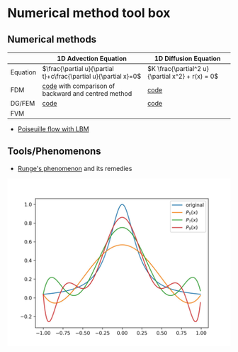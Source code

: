 # Numerical method tool box

## Numerical methods

|        |  1D Advection Equation | 1D Diffusion Equation|
|  ----  | ----                   | ----            |
|Equation| $\frac{\partial u}{\partial t}+c\frac{\partial u}{\partial x}=0$ | $K \frac{\partial^2 u}{\partial x^2} + r(x) = 0$ |
| FDM | [code](./FDM_LinearAdvection.py) with comparison of backward and centred method |[code](./FDM_Diffusion.py)|  |
|DG/FEM| [code](./DG_LinearAdvection.py) | [code](./FEM_LinearDiffusion.py) |
| FVM | ||


- [Poiseuille flow with LBM](./LBM_Poiseuille.py)
## Tools/Phenomenons
- [Runge's phenomenon](./Runge_phenomenon.py) and its remedies

![Runge's phenomenon](./runge_phenomenon.jpg)